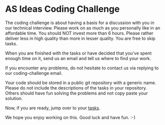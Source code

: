 # AS Ideas Coding Challenge

The coding challenge is about having a basis for a discussion with you in our technical interview. 
Please work on as much as you personally like in an affordable time. You should NOT invest more than 6 hours. 
Please rather deliver less in high quality than more in lesser quality. You are free to skip tasks.

When you are finished with the tasks or have decided that you've spent enough time on it, 
send us an email and tell us where to find your work.

If you encounter any problems, do not hesitate to contact us via replying to our coding-challenge email. 

Your code should be stored in a public git repository with a generic name. Please do not include the descriptions of the tasks in your repository. Others should have fun solving the problems and not copy paste your solution.

Now, if you are ready, jump over to your [tasks](TASKS.md).

We hope you enjoy working on this. Good luck and have fun. :-)
